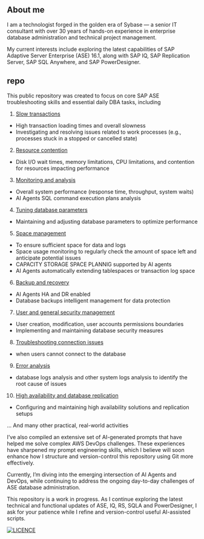 ## About me

I am a technologist forged in the golden era of Sybase — a senior IT consultant with over 30 years of hands-on experience in enterprise database administration and technical project management.

My current interests include exploring the latest capabilities of SAP Adaptive Server Enterprise (ASE) 16.1, along with SAP IQ, SAP Replication Server, SAP SQL Anywhere, and SAP PowerDesigner.

## repo
This public repository was created to focus on core SAP ASE troubleshooting skills and essential daily DBA tasks, including

1. [Slow transactions](#slowtransactions)
 - High transaction loading times and overall slowness
 - Investigating and resolving issues related to work processes (e.g., processes stuck in a stopped or cancelled state)
2. [Resource contention](#resourcecontention)
  - Disk I/O wait times, memory limitations, CPU limitations, and contention for resources impacting performance
3. [Monitoring and analysis](#monitoringandanalysis)
- Overall system performance (response time, throughput, system waits)
- AI Agents SQL command execution plans analysis
4. [Tuning database parameters](#tuningdatabaseparameters)
- Maintaining and adjusting database parameters to optimize performance
5. [Space management](#spacemanagement)
- To ensure sufficient space for data and logs 
- Space usage monitoring to regularly check the amount of space left and anticipate potential issues
- CAPACITY STORAGE SPACE PLANNIG supported by AI agents 
- AI Agents automatically extending tablespaces or transaction log space
6. [Backup and recovery](#backupandrecovery)
- AI Agents HA and DR enabled  
- Database backups intelligent management for data protection
7. [User and general security management](#userandgeneralsecuritymanagement)
- User creation, modification, user accounts permissions boundaries
- Implementing and maintaining database security measures
8. [Troubleshooting connection issues](#troubleshootingconnectionsissues)
- when users cannot connect to the database
9. [Error analysis](#erroranalysis)
- database logs analysis and other system logs analysis to identify the root cause of issues 
10. [High availability and database replication](#highavailabilityanddatabasereplication)
- Configuring and maintaining high availability solutions and replication setups

... And many other practical, real-world activities

I’ve also compiled an extensive set of AI-generated prompts that have helped me solve complex AWS DevOps challenges. These experiences have sharpened my prompt engineering skills, which I believe will soon enhance how I structure and version-control this repository using Git more effectively.

Currently, I’m diving into the emerging intersection of AI Agents and DevOps, while continuing to address the ongoing day-to-day challenges of ASE database administration.

This repository is a work in progress. As I continue exploring the latest technical and functional updates of ASE, IQ, RS, SQLA and PowerDesigner, I ask for your patience while I refine and version-control useful AI-assisted scripts.


[![LICENCE](https://cdn.experts-exchange.com/images/experts-exchange/topicLogos/sybase-database.svg)](LICENCE)

